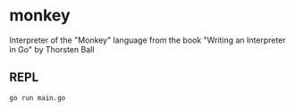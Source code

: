 # monkey

Interpreter of the "Monkey" language from the book "Writing an Interpreter in Go" by Thorsten Ball

## REPL

```
go run main.go
```

